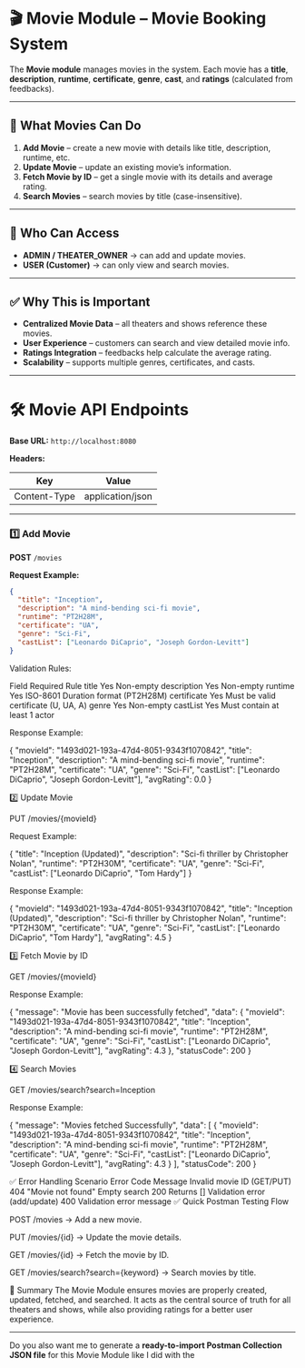 # 🎬 Movie Module – Movie Booking System

The **Movie module** manages movies in the system. Each movie has a **title**, **description**, **runtime**, **certificate**, **genre**, **cast**, and **ratings** (calculated from feedbacks).

---

## 🔹 What Movies Can Do

1. **Add Movie** – create a new movie with details like title, description, runtime, etc.
2. **Update Movie** – update an existing movie’s information.
3. **Fetch Movie by ID** – get a single movie with its details and average rating.
4. **Search Movies** – search movies by title (case-insensitive).

---

## 🔹 Who Can Access

* **ADMIN / THEATER_OWNER** → can add and update movies.
* **USER (Customer)** → can only view and search movies.

---

## ✅ Why This is Important

* **Centralized Movie Data** – all theaters and shows reference these movies.
* **User Experience** – customers can search and view detailed movie info.
* **Ratings Integration** – feedbacks help calculate the average rating.
* **Scalability** – supports multiple genres, certificates, and casts.

---

# 🛠 Movie API Endpoints

**Base URL:** `http://localhost:8080`

**Headers:**

| Key          | Value            |
| ------------ | ---------------- |
| Content-Type | application/json |

---

### 1️⃣ Add Movie

**POST** `/movies`

**Request Example:**

```json
{
  "title": "Inception",
  "description": "A mind-bending sci-fi movie",
  "runtime": "PT2H28M",
  "certificate": "UA",
  "genre": "Sci-Fi",
  "castList": ["Leonardo DiCaprio", "Joseph Gordon-Levitt"]
}
```
Validation Rules:

Field	Required	Rule
title	Yes	Non-empty
description	Yes	Non-empty
runtime	Yes	ISO-8601 Duration format (PT2H28M)
certificate	Yes	Must be valid certificate (U, UA, A)
genre	Yes	Non-empty
castList	Yes	Must contain at least 1 actor

Response Example:

{
"movieId": "1493d021-193a-47d4-8051-9343f1070842",
"title": "Inception",
"description": "A mind-bending sci-fi movie",
"runtime": "PT2H28M",
"certificate": "UA",
"genre": "Sci-Fi",
"castList": ["Leonardo DiCaprio", "Joseph Gordon-Levitt"],
"avgRating": 0.0
}

2️⃣ Update Movie

PUT /movies/{movieId}

Request Example:

{
"title": "Inception (Updated)",
"description": "Sci-fi thriller by Christopher Nolan",
"runtime": "PT2H30M",
"certificate": "UA",
"genre": "Sci-Fi",
"castList": ["Leonardo DiCaprio", "Tom Hardy"]
}


Response Example:

{
"movieId": "1493d021-193a-47d4-8051-9343f1070842",
"title": "Inception (Updated)",
"description": "Sci-fi thriller by Christopher Nolan",
"runtime": "PT2H30M",
"certificate": "UA",
"genre": "Sci-Fi",
"castList": ["Leonardo DiCaprio", "Tom Hardy"],
"avgRating": 4.5
}

3️⃣ Fetch Movie by ID

GET /movies/{movieId}

Response Example:

{
"message": "Movie has been successfully fetched",
"data": {
"movieId": "1493d021-193a-47d4-8051-9343f1070842",
"title": "Inception",
"description": "A mind-bending sci-fi movie",
"runtime": "PT2H28M",
"certificate": "UA",
"genre": "Sci-Fi",
"castList": ["Leonardo DiCaprio", "Joseph Gordon-Levitt"],
"avgRating": 4.3
},
"statusCode": 200
}

4️⃣ Search Movies

GET /movies/search?search=Inception

Response Example:

{
"message": "Movies fetched Successfully",
"data": [
{
"movieId": "1493d021-193a-47d4-8051-9343f1070842",
"title": "Inception",
"description": "A mind-bending sci-fi movie",
"runtime": "PT2H28M",
"certificate": "UA",
"genre": "Sci-Fi",
"castList": ["Leonardo DiCaprio", "Joseph Gordon-Levitt"],
"avgRating": 4.3
}
],
"statusCode": 200
}

✅ Error Handling
Scenario	Error Code	Message
Invalid movie ID (GET/PUT)	404	"Movie not found"
Empty search	200	Returns []
Validation error (add/update)	400	Validation error message
✅ Quick Postman Testing Flow

POST /movies → Add a new movie.

PUT /movies/{id} → Update the movie details.

GET /movies/{id} → Fetch the movie by ID.

GET /movies/search?search={keyword} → Search movies by title.

📌 Summary
The Movie Module ensures movies are properly created, updated, fetched, and searched. It acts as the central source of truth for all theaters and shows, while also providing ratings for a better user experience.


---

Do you also want me to generate a **ready-to-import Postman Collection JSON file** for this Movie Module like I did with the